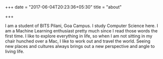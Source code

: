 +++
date = "2017-06-04T20:23:36+05:30"
title = "about"

+++

I am a student of BITS Pilani, Goa Campus. I study Computer Science here. I am a Machine Learning enthusiast pretty much since I read those words the first time. I like to explore everything in life, so when I am not sitting in my chair hunched over a Mac,
I like to work out and travel the world. Seeing new places and cultures always brings out a new perspective and angle to living life.

